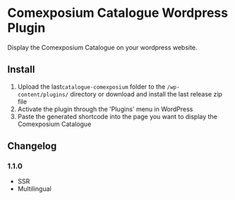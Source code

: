 # Comexposium Catalogue Wordpress Plugin

Display the Comexposium Catalogue on your wordpress website.

## Install

1. Upload the last`catalogue-comexposium` folder to the `/wp-content/plugins/` directory or download and install the last release zip file
2. Activate the plugin through the 'Plugins' menu in WordPress
3. Paste the generated shortcode into the page you want to display the Comexposium Catalogue

## Changelog

### 1.1.0

- SSR
- Multilingual
